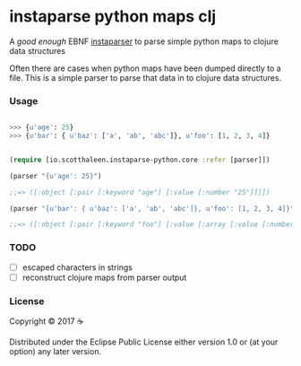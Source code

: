 # instaparse python maps clj

A _good enough_ EBNF [instaparser](https://github.com/Engelberg/instaparse) to parse simple python maps to clojure data structures


Often there are cases when python maps have been dumped directly to a file. This is a simple parser to parse that data in to clojure data structures.


### Usage

```python

>>> {u'age': 25}
>>> {u'bar': { u'baz': ['a', 'ab', 'abc']}, u'foo': [1, 2, 3, 4]}

```

```clojure

(require [io.scotthaleen.instaparse-python.core :refer [parser]])

(parser "{u'age': 25}")

;;=> ([:object [:pair [:keyword "age"] [:value [:number "25"]]]])

(parser "{u'bar': { u'baz': ['a', 'ab', 'abc']}, u'foo': [1, 2, 3, 4]}")

;;=> ([:object [:pair [:keyword "foo"] [:value [:array [:value [:number "1"]] [:value [:number "2"]] [:value [:number "3"]] [:value [:number "4"]]]]] [:pair [:keyword "bar"] [:value [:object [:pair [:keyword "baz"] [:value [:array [:value [:string "a"]] [:value [:string "ab"]] [:value [:string "abc"]]]]]]]]])
```

### TODO

- [ ] escaped characters in strings
- [ ] reconstruct clojure maps from parser output

### License

Copyright © 2017 ☕

Distributed under the Eclipse Public License either version 1.0 or (at
your option) any later version.
